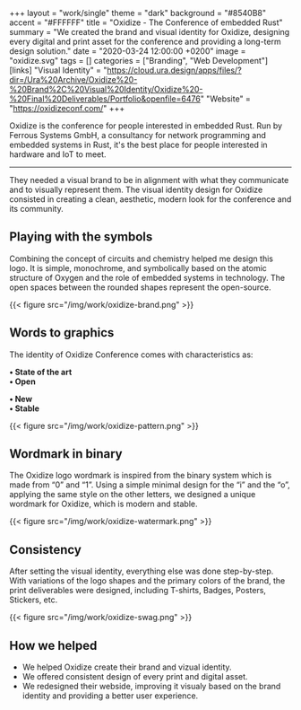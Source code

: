 +++
layout = "work/single"
theme = "dark"
background = "#8540B8"
accent = "#FFFFFF"
title = "Oxidize - The Conference of embedded Rust"
summary = "We created the brand and visual identity for Oxidize, designing every digital and print asset for the conference and providing a long-term design solution."
date = "2020-03-24 12:00:00 +0200"
image = "oxidize.svg"
tags = []
categories = ["Branding", "Web Development"]
[links]
    "Visual Identity" = "https://cloud.ura.design/apps/files/?dir=/Ura%20Archive/Oxidize%20-%20Brand%2C%20Visual%20Identity/Oxidize%20-%20Final%20Deliverables/Portfolio&openfile=6476"
    "Website" = "https://oxidizeconf.com/"
+++

Oxidize is the conference for people interested in embedded Rust. Run by Ferrous Systems GmbH, a consultancy for network programming and embedded systems in Rust, it's the best place for people interested in hardware and IoT to meet.

---

They needed a visual brand to be in alignment with what they communicate and to visually represent them. The visual identity design for Oxidize consisted in creating a clean, aesthetic, modern look for the conference and its community. 

## Playing with the symbols

Combining the concept of circuits and chemistry helped me design this logo. It is simple, monochrome, and symbolically based on the atomic structure of Oxygen and the role of embedded systems in technology. The open spaces between the rounded shapes represent the open-source.

{{< figure src="/img/work/oxidize-brand.png" >}}

## Words to graphics

The identity of Oxidize Conference comes with characteristics as:

<div class="row">

<div class="col-6">

**• State of the art**<br/>
**• Open**

</div>

<div class="col-6">

**• New**<br/>
**• Stable**

</div>

</div>

{{< figure src="/img/work/oxidize-pattern.png" >}}

## Wordmark in binary

The Oxidize logo wordmark is inspired from the binary system which is made from  “0” and “1”. Using a simple minimal design for the “i” and the “o”, applying the same style on the other letters, we designed a unique wordmark for Oxidize, which is modern and stable.

{{< figure src="/img/work/oxidize-watermark.png" >}}

## Consistency

After setting the visual identity, everything else was done step-by-step. With variations of the logo shapes and the primary colors of the brand, the print deliverables were designed, including T-shirts, Badges, Posters, Stickers, etc.

{{< figure src="/img/work/oxidize-swag.png" >}}


## How we helped

- We helped Oxidize create their brand and vizual identity.
- We offered consistent design of every print and digital asset.
- We redesigned their webside, improving it visualy based on the brand identity and providing a better user experience.